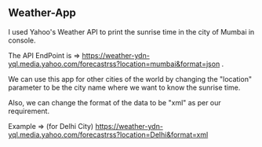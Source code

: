 <h2>Weather-App</h2>

I used Yahoo's Weather API to print the sunrise time in the city of Mumbai in console.

The API EndPoint is => https://weather-ydn-yql.media.yahoo.com/forecastrss?location=mumbai&format=json .

We can use this app for other cities of the world by changing the "location" parameter to be the city name where we want to know the sunrise time. 

Also, we can change the format of the data to be "xml" as per our requirement.

Example => (for Delhi City)  https://weather-ydn-yql.media.yahoo.com/forecastrss?location=Delhi&format=xml
